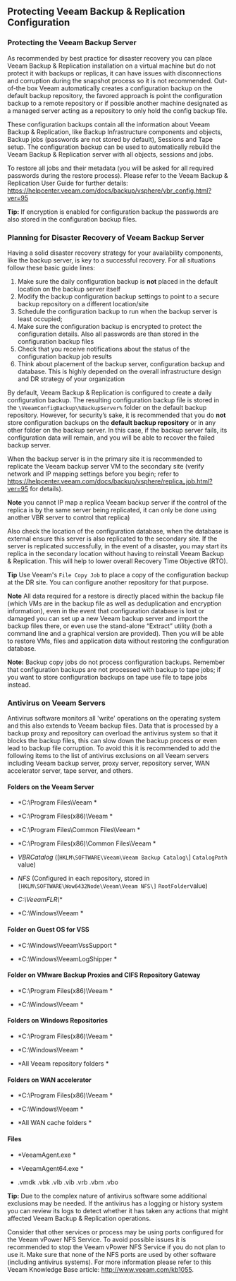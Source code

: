 Protecting Veeam Backup & Replication Configuration
---------------------------------------------------

### Protecting the Veeam Backup Server

As recommended by best practice for disaster recovery you can place
Veeam Backup & Replication installation on a virtual machine but do not protect
it with backups or replicas, it can have issues with disconnections and corruption during the snapshot process so it is not recommended. Out-of-the box Veeam automatically creates a configuration backup on the default backup repository, the favored approach is point the configuration backup to a remote repository or if possible another machine designated as a managed server acting as a repository to only hold the config backup file.

These configuration backups contain all the information about Veeam Backup & Replication, like Backup Infrastructure components and objects, Backup jobs (passwords are not stored by default), Sessions and Tape setup. The configuration backup can be used to automatically rebuild the Veeam Backup & Replication server with all objects, sessions and jobs.

To restore all jobs and their metadata (you will be asked for all required passwords during the restore process). Please refer to the
Veeam Backup & Replication User Guide for further details:
<https://helpcenter.veeam.com/docs/backup/vsphere/vbr_config.html?ver=95>

**Tip:** If encryption is enabled for configuration backup the passwords
are also stored in the configuration backup files.

### Planning for Disaster Recovery of Veeam Backup Server
Having a solid disaster recovery strategy for your availability components, like the backup server, is key to a successful recovery. For all situations follow these basic guide lines:

1. Make sure the daily configuration backup is **not** placed in the default location on the backup server itself
2. Modify the backup configuration backup settings to point to a secure backup repository on a different location/site
3. Schedule the configuration backup to run when the backup server is least occupied;
4. Make sure the configuration backup is encrypted to protect the configuration details. Also all passwords are than stored in the configuration backup files
5. Check that you receive notifications about the status of the configuration backup job results
6. Think about placement of the backup server, configuration backup and database. This is highly depended on the overall infrastructure design and DR strategy of your organization

By default, Veeam Backup & Replication is configured to create a daily configuration backup. The resulting configuration backup file is stored in the `\VeeamConfigBackup\%BackupServer%` folder on the default backup repository. However, for security’s sake, it is recommended that you do **not** store configuration backups on the **default backup repository** or in any other folder on the backup server. In this case, if the backup server fails, its configuration data will remain, and you will be able to recover the failed backup server.

When the backup server is in the primary site it is recommended to replicate the Veeam backup server VM to the secondary site (verify network and IP mapping settings before you begin; refer to <https://helpcenter.veeam.com/docs/backup/vsphere/replica_job.html?ver=95>
for details).

**Note** you cannot IP map a replica Veeam backup server if the control of the replica is by the same server being replicated, it can only be done using another VBR server to control that replica)

Also check the location of the configuration database, when the database is external ensure this server is also replicated to the secondary site. If the server is replicated successfully, in the event of a disaster, you may start its replica in the secondary location without having to reinstall Veeam Backup & Replication. This will help to lower overall Recovery Time Objective (RTO).

**Tip** Use Veeam's `File Copy Job` to place a copy of the configuration backup at the DR site. You can configure another repository for that purpose.

**Note** All data required for a restore is directly placed within the backup file (which VMs are in the backup file as well as deduplication and encryption information), even in the event that configuration database is lost or damaged you can set up a new Veeam backup server and import the backup files there, or even use the stand-alone “Extract” utility (both a command line and a graphical version are provided). Then you will be able to restore VMs, files and application data without restoring the configuration database.

**Note:** Backup copy jobs do not process configuration backups. Remember that configuration backups are not processed with backup to tape jobs; if you want to store configuration backups on tape use file to tape jobs instead.



### Antivirus on Veeam Servers

Antivirus software monitors all 'write' operations on the operating system and this also extends to Veeam backup files. Data that is processed by a backup proxy and repository can overload the antivirus system so that it blocks the backup files, this can slow down the backup process or even lead to backup file corruption. To avoid this it is recommended to add the following items to the list of antivirus exclusions on all Veeam servers including Veeam backup server, proxy server, repository server, WAN accelerator server, tape server, and others.

#### Folders on the Veeam Server

-   *C:\Program Files\Veeam *

-   *C:\Program Files(x86)\Veeam *

-   *C:\Program Files\Common Files\Veeam *

-   *C:\Program Files(x86)\Common Files\Veeam *

-   *VBRCatalog* (\[`HKLM\SOFTWARE\Veeam\Veeam Backup Catalog\`]
    `CatalogPath` value)

-   *NFS* (Configured in each repository, stored in
    `[HKLM\SOFTWARE\Wow6432Node\Veeam\Veeam NFS\]`
    `RootFolder`value)

-   *C:\VeeamFLR\\**

-   *C:\Windows\Veeam *

#### Folder on Guest OS for VSS

-   *C:\Windows\VeeamVssSupport *

-   *C:\Windows\VeeamLogShipper *

#### Folder on VMware Backup Proxies and CIFS Repository Gateway

-   *C:\Program Files(x86)\Veeam *

-   *C:\Windows\Veeam *

#### Folders on Windows Repositories

-   *C:\Program Files(x86)\Veeam *

-   *C:\Windows\Veeam *

-   *All Veeam repository folders *

#### Folders on WAN accelerator

-   *C:\Program Files(x86)\Veeam *

-   *C:\Windows\Veeam *

-   *All WAN cache folders *


#### Files

-   *VeeamAgent.exe *

-   *VeeamAgent64.exe *

-   .vmdk  .vbk .vlb .vib .vrb .vbm .vbo


**Tip:** Due to the complex nature of antivirus software some additional exclusions may be needed. If the antivirus has a logging or history system you can review its logs to detect whether it has taken any actions that might affected Veeam Backup & Replication operations.

Consider that other services or process may be using ports configured for the Veeam vPower NFS Service. To avoid possible issues it is recommended to stop the Veeam vPower NFS Service if you do not plan to use it. Make sure that none of the NFS ports are used by other software (including antivirus systems). For more information please refer to this Veeam Knowledge Base article: <http://www.veeam.com/kb1055>.
